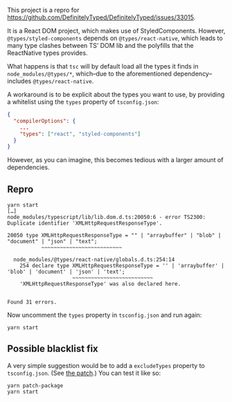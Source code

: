 This project is a repro for https://github.com/DefinitelyTyped/DefinitelyTyped/issues/33015.

It is a React DOM project, which makes use of StyledComponents. However, `@types/styled-components` depends on `@types/react-native`, which leads to many type clashes between TS’ DOM lib and the polyfills that the ReactNative types provides.

What happens is that `tsc` will by default load all the types it finds in `node_modules/@types/*`, which–due to the aforementioned dependency–includes `@types/react-native`.

A workaround is to be explicit about the types you want to use, by providing a whitelist using the `types` property of `tsconfig.json`:

```json
{
  "compilerOptions": {
    ...
    "types": ["react", "styled-components"]
  }
}
```

However, as you can imagine, this becomes tedious with a larger amount of dependencies.

## Repro

```
yarn start
[…]
node_modules/typescript/lib/lib.dom.d.ts:20050:6 - error TS2300: Duplicate identifier 'XMLHttpRequestResponseType'.

20050 type XMLHttpRequestResponseType = "" | "arraybuffer" | "blob" | "document" | "json" | "text";
           ~~~~~~~~~~~~~~~~~~~~~~~~~~

  node_modules/@types/react-native/globals.d.ts:254:14
    254 declare type XMLHttpRequestResponseType = '' | 'arraybuffer' | 'blob' | 'document' | 'json' | 'text';
                     ~~~~~~~~~~~~~~~~~~~~~~~~~~
    'XMLHttpRequestResponseType' was also declared here.


Found 31 errors.
```

Now uncomment the `types` property in `tsconfig.json` and run again:

```
yarn start
```

## Possible blacklist fix

A very simple suggestion would be to add a `excludeTypes` property to `tsconfig.json`. (See [the patch](./patches/typescript%2B3.9.2.patch).) You can test it like so:

```
yarn patch-package
yarn start
```

